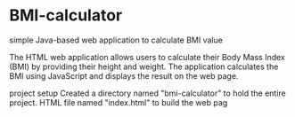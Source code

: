 # BMI-calculator
simple Java-based web application to calculate BMI value

The HTML web application allows users to calculate their Body Mass Index (BMI) by providing their height and weight. The application calculates the BMI using JavaScript and displays the result on the web page.


project setup 
Created a directory named "bmi-calculator" to hold the entire project.
HTML file named "index.html" to build the web pag
